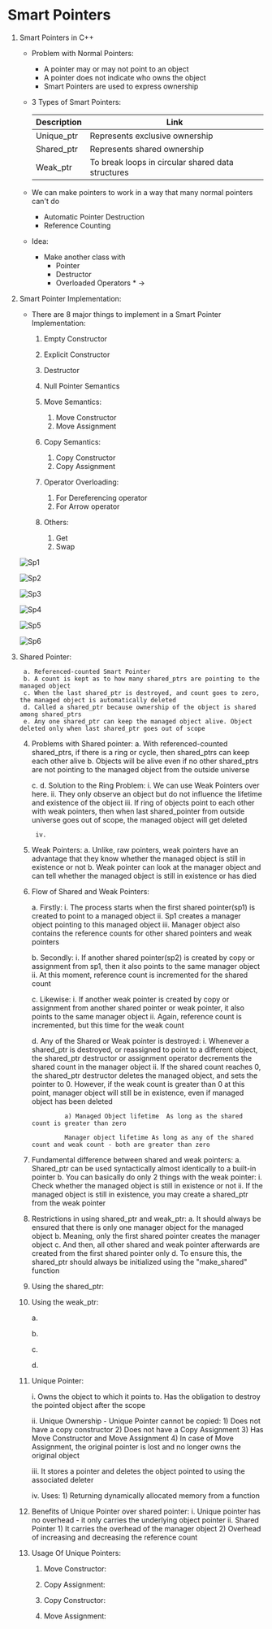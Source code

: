 # Smart Pointers

1. Smart Pointers in C++
   
    *   Problem with Normal Pointers:
        *   A pointer may or may not point to an object
        *   A pointer does not indicate who owns the object
        *   Smart Pointers are used to express ownership

	*   3 Types of Smart Pointers:

        | Description | Link                                              |
        | ----------- | ------------------------------------------------- |
        | Unique_ptr  | Represents exclusive ownership                    |
        | Shared_ptr  | Represents shared ownership                       |
        | Weak_ptr    | To break loops in circular shared data structures |
        
			
    *   We can make pointers to work in a way that many normal pointers can't do
	    *  Automatic Pointer Destruction
		*  Reference Counting
			
	*   Idea:
		* Make another class with
          - Pointer
          -  Destructor
          -  Overloaded Operators *	->
	
	
	
2. Smart Pointer Implementation:

    *   There are 8 major things to implement in a Smart Pointer Implementation:
		
		1. Empty Constructor

		2. Explicit Constructor

		3. Destructor

		4. Null Pointer Semantics

		5. Move Semantics:
			1. Move Constructor
			2. Move Assignment

		6. Copy Semantics:
			1. Copy Constructor
			2. Copy Assignment

		7. Operator Overloading:
		    1. For Dereferencing operator
			2. For Arrow operator

		8. Others:
			1. Get
      		2. Swap


    ![Sp1](./images/smartPointer/sp_1.png)

    ![Sp2](./images/smartPointer/sp_2.png)

    ![Sp3](./images/smartPointer/sp_3.png)

    ![Sp4](./images/smartPointer/sp_4.png)

    ![Sp5](./images/smartPointer/sp_5.png)

    ![Sp6](./images/smartPointer/sp_6.png)

    
				

3. Shared Pointer:

		a. Referenced-counted Smart Pointer
		b. A count is kept as to how many shared_ptrs are pointing to the managed object
		c. When the last shared_ptr is destroyed, and count goes to zero, the managed object is automatically deleted
		d. Called a shared_ptr because ownership of the object is shared among shared_ptrs
		e. Any one shared_ptr can keep the managed object alive. Object deleted only when last shared_ptr goes out of scope
	
	4. Problems with Shared pointer:
		a. With referenced-counted shared_ptrs, if there is a ring or cycle, then shared_ptrs can keep each other alive
		b. Objects will be alive even if no other shared_ptrs are not pointing to the managed object from the outside universe
		
		c. 
		d. Solution to the Ring Problem:
			i. We can use Weak Pointers over here. 
			ii. They only observe an object but do not influence the lifetime and existence of the object
			iii. If ring of objects point to each other with weak pointers, then when last shared_pointer from outside universe goes out of scope, the managed object will get deleted


			iv. 
	5. Weak Pointers:
		a. Unlike, raw pointers, weak pointers have an advantage that they know whether the managed object is still in existence or not
		b. Weak pointer can look at the manager object and can tell whether the managed object is still in existence or has died
		
	6. Flow of Shared and Weak Pointers:

		a. Firstly:
			i. The process starts when the first shared pointer(sp1) is created to point to a managed object
			ii. Sp1 creates a manager object pointing to this managed object
			iii. Manager object also contains the reference counts for other shared pointers and weak pointers

		b. Secondly:
			i. If another shared pointer(sp2) is created by copy or assignment from sp1, then it also points to the same manager object
			ii. At this moment, reference count is incremented for the shared count
			
		c. Likewise:
			i. If another weak pointer is created by copy or assignment from another shared pointer or weak pointer, it also points to the same manager object
			ii. Again, reference count is incremented, but this time for the weak count
			


					
			
		d. Any of the Shared or Weak pointer is destroyed:
			i. Whenever a shared_ptr is destroyed, or reassigned to point to a different object, the shared_ptr destructor or assignment operator decrements the shared count in the manager object
			ii. If the shared count reaches 0, the shared_ptr destructor deletes the managed object, and sets the pointer to 0. However, if the weak count is greater than 0 at this point, manager object will still be in existence, even if managed object has been deleted

					a) Managed Object lifetime	As long as the shared count is greater than zero

					Manager object lifetime	As long as any of the shared count and weak count - both are greater than zero

			
			
	7. Fundamental difference between shared and weak pointers:
		a. Shared_ptr can be used syntactically almost identically to a built-in pointer
		b. You can basically do only 2 things with the weak pointer:
			i. Check whether the managed object is still in existence or not
			ii. If the managed object is still in existence, you may create a shared_ptr from the weak pointer
		
	8. Restrictions in using shared_ptr and weak_ptr:
		a. It should always be ensured that there is only one manager object for the managed object
		b. Meaning, only the first shared pointer creates the manager object
		c. And then, all other shared and weak pointer afterwards are created from the first shared pointer only
		d. To ensure this, the shared_ptr should always be initialized using the "make_shared" function
	
	
	
	9. Using the shared_ptr:
	
		
			
			

		
		
	
		

			
			
			
			
		
			
			
			
			
			
			
			
		
			
			


			
			


		
			
			

			
			
			
			
			
			
			
	10. Using the weak_ptr:

		a. 
		


		b. 
			
			
		c. 
			
			
			
			
			
			
		d. 
			
			
			
			
			
			
			
	11. Unique Pointer:

		i. Owns the object to which it points to. Has the obligation to destroy the pointed object after the scope
		
		ii. Unique Ownership - Unique Pointer cannot be copied:
			1) Does not have a copy constructor
			2) Does not have a Copy Assignment
			3) Has Move Constructor and Move Assignment
			4) In case of Move Assignment, the original pointer is lost and no longer owns the original object

		iii. It stores a pointer and deletes the object pointed to using the associated deleter

		iv. Uses:
			1) Returning dynamically allocated memory from a function


		
	
	12. Benefits of Unique Pointer over shared pointer:
		i. Unique pointer has no overhead - it only carries the underlying object pointer
		ii. Shared Pointer
			1) It carries the overhead of the manager object
			2) Overhead of increasing and decreasing the reference count
			
	13. Usage Of Unique Pointers:
		
		1. Move Constructor:
		
			
		
			
			
			
			
		2. Copy Assignment:
		
		
		
		
		
		
	
		
		
		
		
		1. Copy Constructor:
		
		
		
		
		
		
		
		
		
	
		4. Move Assignment:

		
		
		
		
		
